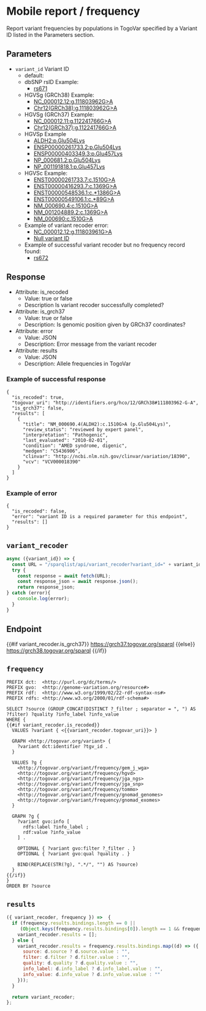 # Mobile report / frequency

Report variant frequencies by populations in TogoVar specified by a Variant ID listed in the Parameters section.

## Parameters

* `variant_id` Variant ID
  * default:
  * dbSNP rsID Example: 
    * [rs671](/sparqlist/api/mobile_clinvar?variant_id=rs671)
  * HGVSg (GRCh38) Example: 
    * [NC_000012.12:g.111803962G>A](/sparqlist/api/mobile_frequency?variant_id=NC_000012.12:g.111803962G>A)
    * [Chr12(GRCh38):g.111803962G>A](/sparqlist/api/mobile_frequency?variant_id=Chr12(GRCh38):g.111803962G>A)
  * HGVSg (GRCh37) Example: 
    * [NC_000012.11:g.112241766G>A](/sparqlist/api/mobile_frequency?variant_id=NC_000012.11:g.112241766G>A)
    * [Chr12(GRCh37):g.112241766G>A](/sparqlist/api/mobile_frequency?variant_id=Chr12(GRCh37):g.112241766G>A)
  * HGVSp Example
    * [ALDH2:p.Glu504Lys](/sparqlist/api/mobile_frequency?variant_id=ALDH2:p.Glu504Lys)
    * [ENSP00000261733.2:p.Glu504Lys](/sparqlist/api/mobile_frequency?variant_id=ENSP00000261733.2:p.Glu504Lys)
    * [ENSP00000403349.3:p.Glu457Lys](/sparqlist/api/mobile_frequency?variant_id=ENSP00000403349.3:p.Glu457Lys)
    * [NP_000681.2:p.Glu504Lys](/sparqlist/api/mobile_frequency?variant_id=NP_000681.2:p.Glu504Lys)
    * [NP_001191818.1:p.Glu457Lys](/sparqlist/api/mobile_frequency?variant_id=NP_001191818.1:p.Glu457Lys)
  * HGVSc Example: 
    * [ENST00000261733.7:c.1510G>A](/sparqlist/api/mobile_frequency?variant_id=ENST00000261733.7:c.1510G>A)
    * [ENST00000416293.7:c.1369G>A](/sparqlist/api/mobile_frequency?variant_id=ENST00000416293.7:c.1369G>A)
    * [ENST00000548536.1:c.*1386G>A](/sparqlist/api/mobile_frequency?variant_id=ENST00000548536.1:c.*1386G>A)
    * [ENST00000549106.1:c.*89G>A](/sparqlist/api/mobile_frequency?variant_id=ENST00000549106.1:c.*89G>A)
    * [NM_000690.4:c.1510G>A](/sparqlist/api/mobile_frequency?variant_id=NM_000690.4:c.1510G>A)
    * [NM_001204889.2:c.1369G>A](/sparqlist/api/mobile_frequency?variant_id=NM_001204889.2:c.1369G>A)
    * [NM_000690:c.1510G>A](/sparqlist/api/mobile_frequency?variant_id=NM_000690:c.1510G>A)
  * Example of variant recoder error:
    * [NC_000012.12:g.111803961G>A](/sparqlist/api/mobile_frequency?variant_id=NC_000012.12:g.111803961G>A)
    * [Null variant ID](/sparqlist/api/mobile_clinvar?variant_id=)
  * Example of successful variant recoder but no frequency record found:
    * [rs672](/sparqlist/api/mobile_frequency?variant_id=rs672)

## Response

* Attribute: is_recoded
  * Value: true or false
  * Description Is variant recoder successfully completed?
* Attribute: is_grch37
  * Value: true or false
  * Description: Is genomic position given by GRCh37 coordinates?
* Attribute: error
  * Value: JSON
  * Description: Error message from the variant recoder
* Attribute: results
  * Value: JSON
  * Description: Allele frequencies in TogoVar

### Example of successful response
```
{
  "is_recoded": true,
  "togovar_uri": "http://identifiers.org/hco/12/GRCh38#111803962-G-A",
  "is_grch37": false,
  "results": [
    {
      "title": "NM_000690.4(ALDH2):c.1510G>A (p.Glu504Lys)",
      "review_status": "reviewed by expert panel",
      "interpretation": "Pathogenic",
      "last_evaluated": "2010-02-01",
      "condition": "AMED syndrome, digenic",
      "medgen": "C5436906",
      "clinvar": "http://ncbi.nlm.nih.gov/clinvar/variation/18390",
      "vcv": "VCV000018390"
    }
  ]
}
```
### Example of error
```
{
  "is_recoded": false,
  "error": "variant ID is a required parameter for this endpoint",
  "results": []
}
```

## `variant_recoder`
```javascript
async ({variant_id}) => {
  const URL = "/sparqlist/api/variant_recoder?variant_id=" + variant_id;
  try {
    const response = await fetch(URL);
    const response_json = await response.json();
    return response_json;
} catch (error){
    console.log(error);
  }
}
```

## Endpoint

{{#if variant_recoder.is_grch37}}
https://grch37.togovar.org/sparql
{{else}}
https://grch38.togovar.org/sparql
{{/if}}

## `frequency`

```sparql
PREFIX dct:  <http://purl.org/dc/terms/>
PREFIX gvo:  <http://genome-variation.org/resource#>
PREFIX rdf:  <http://www.w3.org/1999/02/22-rdf-syntax-ns#>
PREFIX rdfs: <http://www.w3.org/2000/01/rdf-schema#>

SELECT ?source (GROUP_CONCAT(DISTINCT ?_filter ; separator = ", ") AS ?filter) ?quality ?info_label ?info_value
WHERE {
{{#if variant_recoder.is_recoded}}
  VALUES ?variant { <{{variant_recoder.togovar_uri}}> }

  GRAPH <http://togovar.org/variant> {
    ?variant dct:identifier ?tgv_id .
  }

  VALUES ?g {
    <http://togovar.org/variant/frequency/gem_j_wga>
    <http://togovar.org/variant/frequency/hgvd>
    <http://togovar.org/variant/frequency/jga_ngs>
    <http://togovar.org/variant/frequency/jga_snp>
    <http://togovar.org/variant/frequency/tommo>
    <http://togovar.org/variant/frequency/gnomad_genomes>
    <http://togovar.org/variant/frequency/gnomad_exomes>
  }

  GRAPH ?g {
    ?variant gvo:info [
      rdfs:label ?info_label ;
      rdf:value ?info_value
    ] .

    OPTIONAL { ?variant gvo:filter ?_filter . }
    OPTIONAL { ?variant gvo:qual ?quality . }

    BIND(REPLACE(STR(?g), ".*/", "") AS ?source)
  }
{{/if}}
}
ORDER BY ?source
```

## `results`
```javascript
({ variant_recoder, frequency }) =>  {
  if (frequency.results.bindings.length == 0 ||
     (Object.keys(frequency.results.bindings[0]).length == 1 && frequency.results.bindings[0].filter.value == "")){
    variant_recoder.results = [];
  } else {
    variant_recoder.results = frequency.results.bindings.map((d) => ({
      source: d.source ? d.source.value : "",
      filter: d.filter ? d.filter.value : "",
      quality: d.quality ? d.quality.value : "",
      info_label: d.info_label ? d.info_label.value : "",
      info_value: d.info_value ? d.info_value.value : ""
    }));
  }

  return variant_recoder;
};
```